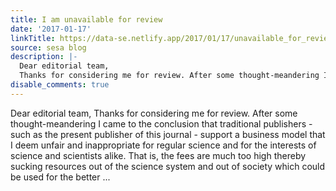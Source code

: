 ```yaml
---
title: I am unavailable for review
date: '2017-01-17'
linkTitle: https://data-se.netlify.app/2017/01/17/unavailable_for_review/
source: sesa blog
description: |-
  Dear editorial team,
  Thanks for considering me for review. After some thought-meandering I came to the conclusion that traditional publishers - such as the present publisher of this journal - support a business model that I deem unfair and inappropriate for regular science and for the interests of science and scientists alike. That is, the fees are much too high thereby sucking resources out of the science system and out of society which could be used for the better ...
disable_comments: true
---
```

Dear editorial team,
Thanks for considering me for review. After some thought-meandering I came to the conclusion that traditional publishers - such as the present publisher of this journal - support a business model that I deem unfair and inappropriate for regular science and for the interests of science and scientists alike. That is, the fees are much too high thereby sucking resources out of the science system and out of society which could be used for the better ...